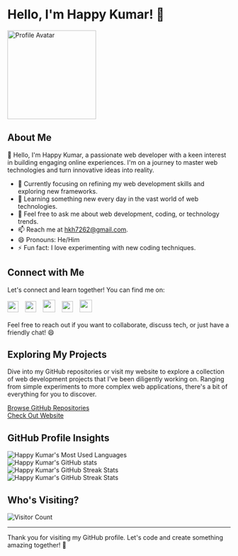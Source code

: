 # Hello, I'm Happy Kumar! 🌟

<img src="https://avatars.githubusercontent.com/u/85684143?v=4" alt="Profile Avatar" width="200">

## About Me

👋 Hello, I'm Happy Kumar, a passionate web developer with a keen interest in building engaging online experiences. I'm on a journey to master web technologies and turn innovative ideas into reality.

- 🔭 Currently focusing on refining my web development skills and exploring new frameworks.
- 🌱 Learning something new every day in the vast world of web technologies.
- 💬 Feel free to ask me about web development, coding, or technology trends.
- 📫 Reach me at [hkh7262@gmail.com](mailto:hkh7262@gmail.com).
- 😄 Pronouns: He/Him
- ⚡ Fun fact: I love experimenting with new coding techniques.

## Connect with Me

Let's connect and learn together! You can find me on:

<div>
  <a href="https://facebook.com/ImHappyKumar/"><img src="https://raw.githubusercontent.com/dheereshagrwal/colored-icons/master/svg/facebook.svg" width="25px"></a> &ensp;
  <a href="https://instagram.com/happykumarofficial/"><img src="https://raw.githubusercontent.com/dheereshagrwal/colored-icons/master/svg/instagram.svg" width="25px"></a> &ensp;
  <a href="https://twitter.com/ImHappyKumar/"><img src="https://raw.githubusercontent.com/dheereshagrwal/colored-icons/master/svg/twitter.svg" width="28px"></a> &ensp;
  <a href="https://t.me/ImHappyKumar"><img src="https://raw.githubusercontent.com/dheereshagrwal/colored-icons/master/svg/telegram.svg" width="25px"></a> &ensp;
  <a href="https://www.linkedin.com/in/ImHappyKumar/"><img src="https://raw.githubusercontent.com/dheereshagrwal/colored-icons/master/svg/linkedin.svg" width="28px"></a>
</div>
<br>
Feel free to reach out if you want to collaborate, discuss tech, or just have a friendly chat! 😄

## Exploring My Projects

Dive into my GitHub repositories or visit my website to explore a collection of web development projects that I've been diligently working on. Ranging from simple experiments to more complex web applications, there's a bit of everything for you to discover.

[Browse GitHub Repositories](https://github.com/ImHappyKumar?tab=repositories) <br>
[Check Out Website](https://happykumar.in/)

## GitHub Profile Insights

<!-- Happy Kumar's Most Used Languages -->
<picture>
  <source media="(prefers-color-scheme: dark)" srcset="https://github-readme-stats.vercel.app/api/top-langs/?username=ImHappyKumar&layout=compact&theme=dark">
  <source media="(prefers-color-scheme: light)" srcset="https://github-readme-stats.vercel.app/api/top-langs/?username=ImHappyKumar&layout=compact&theme=light">
  <img alt="Happy Kumar's Most Used Languages" src="https://github-readme-stats.vercel.app/api/top-langs/?username=ImHappyKumar&layout=compact">
</picture> <br>

<!-- Happy Kumar's GitHub Stats -->
<picture>
  <source media="(prefers-color-scheme: dark)" srcset="https://github-readme-stats.vercel.app/api?username=ImHappyKumar&theme=dark&show_icons=true">
  <source media="(prefers-color-scheme: light)" srcset="https://github-readme-stats.vercel.app/api?username=ImHappyKumar&theme=default&show_icons=true">
  <img alt="Happy Kumar's GitHub stats" src="https://github-readme-stats.vercel.app/api?username=ImHappyKumar&theme=default&show_icons=true">
</picture> <br>

<!-- Happy Kumar's GitHub Contributor Stats -->
<picture>
  <source media="(prefers-color-scheme: dark)" srcset="https://github-contributor-stats.vercel.app/api?username=ImHappyKumar&limit=5&theme=dark&combine_all_yearly_contributions=true">
  <source media="(prefers-color-scheme: light)" srcset="https://github-contributor-stats.vercel.app/api?username=ImHappyKumar&limit=5&theme=flat&combine_all_yearly_contributions=true">
  <img alt="Happy Kumar's GitHub Streak Stats" src="https://github-contributor-stats.vercel.app/api?username=ImHappyKumar&limit=5&theme=flat&combine_all_yearly_contributions=true">
</picture> <br>

<!-- Happy Kumar's GitHub Streak Stats -->
<picture>
  <source media="(prefers-color-scheme: dark)" srcset="https://github-readme-streak-stats.herokuapp.com?user=ImHappyKumar&theme=dark">
  <source media="(prefers-color-scheme: light)" srcset="https://github-readme-streak-stats.herokuapp.com?user=ImHappyKumar&theme=default">
  <img alt="Happy Kumar's GitHub Streak Stats" src="https://github-readme-streak-stats.herokuapp.com?user=ImHappyKumar&theme=default">
</picture>

## Who's Visiting?

![Visitor Count](https://visitor-badge.laobi.icu/badge?page_id=ImHappyKumar.ImHappyKumar)
  
---

Thank you for visiting my GitHub profile. Let's code and create something amazing together! 🚀

